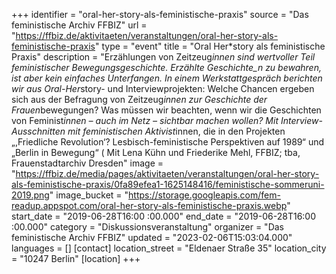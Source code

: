 +++
identifier = "oral-her-story-als-feministische-praxis"
source = "Das feministische Archiv FFBIZ"
url = "https://ffbiz.de/aktivitaeten/veranstaltungen/oral-her-story-als-feministische-praxis"
type = "event"
title = "Oral Her*​story als feministische Praxis"
description = "Erzählungen von Zeitzeug*innen sind wertvoller Teil feministischer Bewegungsgeschichte. Erzählte Geschichte_n zu bewahren, ist aber kein einfaches Unterfangen. In einem Werkstattgespräch berichten wir aus Oral-Her*story- und Interviewprojekten: Welche Chancen ergeben sich aus der Befragung von Zeitzeug*innen zur Geschichte der Frauen*bewegungen? Was müssen wir beachten, wenn wir die Geschichten von Feminist*innen – auch im Netz – sichtbar machen wollen?
Mit Interview-Ausschnitten mit feministischen Aktivist*innen, die in den Projekten „,Friedliche Revolution‘? Lesbisch-feministische Perspektiven auf 1989“ und „Berlin in Bewegung“ (
Mit Lena Kühn und Friederike Mehl, FFBIZ; tba, Frauenstadtarchiv Dresden"
image = "https://ffbiz.de/media/pages/aktivitaeten/veranstaltungen/oral-her-story-als-feministische-praxis/0fa89efea1-1625148416/feministische-sommeruni-2019.png"
image_bucket = "https://storage.googleapis.com/fem-readup.appspot.com/oral-her-story-als-feministische-praxis.webp"
start_date = "2019-06-28T16:00 :00.000"
end_date = "2019-06-28T16:00 :00.000"
category = "Diskussionsveranstaltung"
organizer = "Das feministische Archiv FFBIZ"
updated = "2023-02-06T15:03:04.000"
languages = []
[contact]
location_street = "Eldenaer Straße 35"
location_city = "10247 Berlin"
[location]
+++